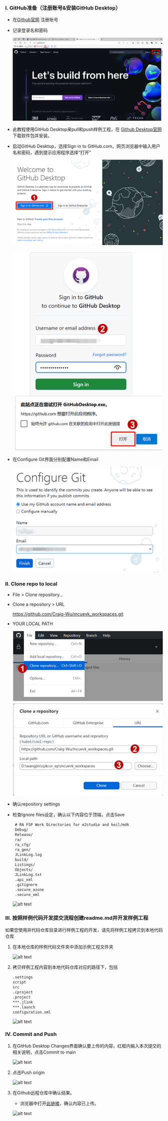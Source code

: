### I. GitHub准备（注册账号&安装GitHub Desktop）

* 在[Github官网](https://github.com/) 注册账号
* 记录登录名和密码

   ![alt text](images/github_ops/image.png)

* 此教程使用GitHub Desktop来pull和push样例工程，在 [Github Desktop官网](https://desktop.github.com) 下载软件包并安装。
* 启动GitHub Desktop，选择Sign in to GitHub.com，网页浏览器中输入用户名和密码，遇到提示应用程序选择“打开”

   ![alt text](images/github_ops/image-1.png)

   ![alt text](images/github_ops/image-2.png)

* 在Configure Git界面分别配置Name和Email

   ![alt text](images/github_ops/image-3.png)

### II. Clone repo to local

* File > Clone repository…
* Clone a repository > URL

   https://github.com/Craig-Wu/mcuevk_workspaces.git

* YOUR LOCAL PATH

   ![alt text](images/github_ops/image-4.png)

* 确认repository settings
* 检查Ignore files设定，确认以下内容位于顶端，点击Save
   ```
    # RA FSP Work Directories for e2studio and keil/mdk
    Debug/
    Release/
    ra/
    ra_cfg/
    ra_gen/
    JLinkLog.log
    build/
    Listings/
    Objects/
    JLinkLog.txt
    .api_xml
    .gitignore
    .secure_azone
    .secure_xml
    ```

    ![alt text](images/github_ops/image-5.png)


### III. 按照样例代码开发提交流程创建readme.md并开发样例工程

如果您使用非代码仓库目录进行样例工程的开发，请先将样例工程拷贝到本地代码仓库

1. 在本地仓库的样例代码文件夹中添加示例工程文件夹
   
    ![alt text](images/github_ops/image-6.png)

2. 拷贝样例工程内容到本地代码仓库对应的路径下，包括
   ```
   .settings
   script
   src
   .cproject
   .project
   ***.jlink
   ***.launch
   configuration.xml
   ```

   ![alt text](images/github_ops/image-7.png)


### IV. Commit and Push 

1. 在GitHub Desktop Changes界面确认要上传的内容，红框内输入本次提交的相关说明，点击Commit to main

   ![alt text](images/github_ops/image-8.png)

2. 点击Push origin

    ![alt text](images/github_ops/image-9.png)

3. 在Github远程仓库中确认结果。
    
   * 浏览器中打开[此链接](https://github.com/Craig-Wu/mcuevk_workspaces.git)，确认内容已上传。
  
   ![alt text](images/github_ops/image-10.png)
    
